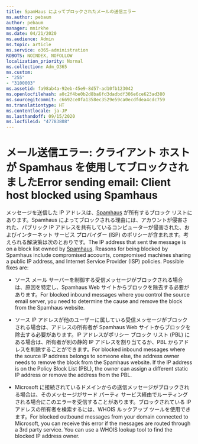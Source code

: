 ```yaml
---
title: SpamHaus によってブロックされたメールの送信エラー
ms.author: pebaum
author: pebaum
manager: mnirkhe
ms.date: 04/21/2020
ms.audience: Admin
ms.topic: article
ms.service: o365-administration
ROBOTS: NOINDEX, NOFOLLOW
localization_priority: Normal
ms.collection: Adm_O365
ms.custom:
- "255"
- "3100003"
ms.assetid: fa98ab4a-92eb-45e9-8d57-ad10fb123042
ms.openlocfilehash: a0c2f4be0b2d8ba6fd3dadbdf306e6ce623ad380
ms.sourcegitcommit: c6692ce0fa1358ec3529e59ca0ecdfdea4cdc759
ms.translationtype: HT
ms.contentlocale: ja-JP
ms.lasthandoff: 09/15/2020
ms.locfileid: "47783808"
---
```

# <a name="error-sending-email-client-host-blocked-using-spamhaus"></a><span data-ttu-id="1ae3f-102">メール送信エラー: クライアント ホストが Spamhaus を使用してブロックされました</span><span class="sxs-lookup"><span data-stu-id="1ae3f-102">Error sending email: Client host blocked using Spamhaus</span></span>

<span data-ttu-id="1ae3f-p101">メッセージを送信した IP アドレスは、[Spamhaus](https://go.microsoft.com/fwlink/p/?linkid=123245) が所有するブロック リストにあります。Spamhaus によってブロックされる理由には、アカウントが侵害された、パブリック IP アドレスを共有しているコンピューターが侵害された、およびインターネット サービス プロバイダー (ISP) のポリシーが含まれます。考えられる解決策は次のとおりです。</span><span class="sxs-lookup"><span data-stu-id="1ae3f-p101">The IP address that sent the message is on a block list owned by [Spamhaus](https://go.microsoft.com/fwlink/p/?linkid=123245). Reasons for being blocked by Spamhaus include compromised accounts, compromised machines sharing a public IP address, and Internet Service Provider (ISP) policies. Possible fixes are:</span></span>
  
- <span data-ttu-id="1ae3f-106">ソース メール サーバーを制御する受信メッセージがブロックされる場合は、原因を特定し、Spamhaus Web サイトからブロックを除去する必要があります。</span><span class="sxs-lookup"><span data-stu-id="1ae3f-106">For blocked inbound messages where you control the source email server, you need to determine the cause and remove the block from the Spamhaus website.</span></span>

- <span data-ttu-id="1ae3f-p102">ソース IP アドレスが他のユーザーに属している受信メッセージがブロックされる場合は、アドレスの所有者が Spamhaus Web サイトからブロックを除去する必要があります。IP アドレスがポリシー ブロック リスト (PBL) にある場合は、所有者が別の静的 IP アドレスを割り当てるか、PBL からアドレスを削除することができます。</span><span class="sxs-lookup"><span data-stu-id="1ae3f-p102">For blocked inbound messages where the source IP address belongs to someone else, the address owner needs to remove the block from the Spamhaus website. If the IP address is on the Policy Block List (PBL), the owner can assign a different static IP address or remove the address from the PBL.</span></span>

- <span data-ttu-id="1ae3f-p103">Microsoft に接続されているドメインからの送信メッセージがブロックされる場合は、そのメッセージがサード パーティ サービス経由でルーティングされる場合にこのエラーを受信することがあります。ブロックされている IP アドレスの所有者を検索するには、WHOIS ルックアップ ツールを使用できます。</span><span class="sxs-lookup"><span data-stu-id="1ae3f-p103">For blocked outbound messages from your domain connected to Microsoft, you can receive this error if the messages are routed through a 3rd party service. You can use a WHOIS lookup tool to find the blocked IP address owner.</span></span>
